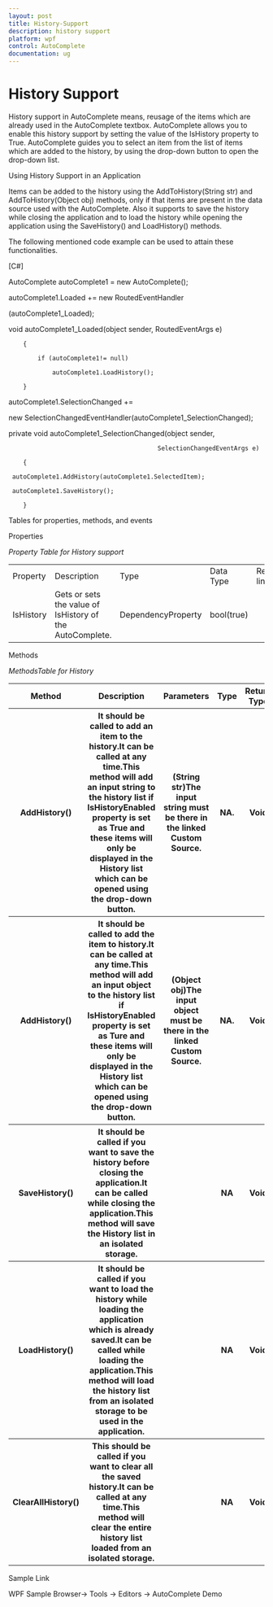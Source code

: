 ```yaml
---
layout: post
title: History-Support
description: history support
platform: wpf
control: AutoComplete
documentation: ug
---
```


# History Support

History support in AutoComplete means, reusage of the items which are already used in the AutoComplete textbox. AutoComplete allows you to enable this history support by setting the value of the IsHistory property to True. AutoComplete guides you to select an item from the list of items which are added to the history, by using the drop-down button to open the drop-down list.

Using History Support in an Application 

Items can be added to the history using the AddToHistory(String str) and AddToHistory(Object obj) methods, only if that items are present in the data source used with the AutoComplete. Also it supports to save the history while closing the application and to load the history while opening the application using the SaveHistory() and LoadHistory() methods. 

The following mentioned code example can be used to attain these functionalities.

[C#]

AutoComplete autoComplete1 = new AutoComplete();

autoComplete1.Loaded += new RoutedEventHandler

(autoComplete1_Loaded);



void autoComplete1_Loaded(object sender, RoutedEventArgs e)

        {

            if (autoComplete1!= null)

                autoComplete1.LoadHistory();

        }



autoComplete1.SelectionChanged +=

   new SelectionChangedEventHandler(autoComplete1_SelectionChanged);





private void autoComplete1_SelectionChanged(object sender, 

                                             SelectionChangedEventArgs e)

        {

     autoComplete1.AddHistory(autoComplete1.SelectedItem);

     autoComplete1.SaveHistory();

        }



Tables for properties, methods, and events

Properties

_Property Table for History support_

<table>
<tr>
<td>
Property </td><td>
Description </td><td>
Type </td><td>
Data Type </td><td>
Reference links </td></tr>
<tr>
<td>
IsHistory</td><td>
Gets or sets the value of IsHistory of the AutoComplete.</td><td>
DependencyProperty</td><td>
bool(true)</td><td>
</td></tr>
</table>


Methods

_MethodsTable for History_

<table>
<tr>
<th>
Method </th><th>
Description </th><th>
Parameters </th><th>
Type </th><th>
Return Type </th><th>
Reference links </th></tr>
<tr>
<th>
AddHistory()</th><th>
It should be called to add an item to the history.It can be called at any time.This method will add an input string to the history list if IsHistoryEnabled property is set as True and these items will only be displayed in the History list which can be opened using the drop-down button. </th><th>
(String str)The input string must be there in the linked Custom Source.</th><th>
NA.</th><th>
Void</th><th>
</th></tr>
<tr>
<th>
AddHistory()</th><th>
It should be called to add the item to history.It can be called at any time.This method will add an input object to the history list if IsHistoryEnabled property is set as Ture and these items will only be displayed in the History list which can be opened using the drop-down button. </th><th>
(Object obj)The input object must be there in the linked Custom Source.</th><th>
NA.</th><th>
Void</th><th>
</th></tr>
<tr>
<th>
SaveHistory()</th><th>
It should be called if you want to save the history before closing the application.It can be called while closing the application.This method will save the History list in an isolated storage. </th><th>
</th><th>
NA</th><th>
Void</th><th>
</th></tr>
<tr>
<th>
LoadHistory()</th><th>
It should be called if you want to load the history while loading the application which is already saved.It can be called while loading the application.This method will load the history list from an isolated storage to be used in the application.</th><th>
</th><th>
NA</th><th>
Void</th><th>
</th></tr>
<tr>
<th>
ClearAllHistory()</th><th>
This should be called if you want to clear all the saved history.It can be called at any time.This method will clear the entire history list loaded from an isolated storage.</th><th>
</th><th>
NA</th><th>
Void</th><th>
</th></tr>
</table>


Sample Link

WPF Sample Browser-> Tools -> Editors -> AutoComplete Demo

